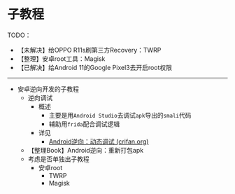 # 子教程

TODO：

* 【未解决】给OPPO R11s刷第三方Recovery：TWRP
* 【整理】安卓root工具：Magisk
* 【已解决】给Android 11的Google Pixel3去开启root权限

---

* 安卓逆向开发的子教程
  * 逆向调试
    * 概述
      * 主要是用`Android Studio`去调试`apk`导出的`smali`代码
      * 辅助用`frida`配合调试逻辑
    * 详见
      * [Android逆向：动态调试 (crifan.org)](https://book.crifan.org/books/android_re_dynamic_debug/website/)
  * 【整理Book】Android逆向：重新打包apk
  * 考虑是否单独出子教程
    * 安卓root
      * TWRP
      * Magisk

